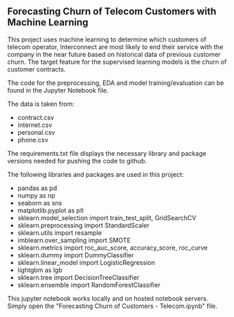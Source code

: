 ## Forecasting Churn of Telecom Customers with Machine Learning

This project uses machine learning to determine which customers of telecom operator, Interconnect are most likely to end their service with the company in the near future based on historical data of previous customer churn. The target feature for the supervised learning models is the churn of customer contracts. 

The code for the preprocessing, EDA and model training/evaluation can be found in the Jupyter Notebook file.

The data is taken from: 
- contract.csv
- internet.csv
- personal.csv
- phone.csv

The requirements.txt file displays the necessary library and package versions needed for pushing the code to github. 

The following libraries and packages are used in this project:
- pandas as pd
- numpy as np
- seaborn as sns
- matplotlib.pyplot as plt
- sklearn.model_selection import train_test_split, GridSearchCV
- sklearn.preprocessing import StandardScaler
- sklearn.utils import resample
- imblearn.over_sampling import SMOTE
- sklearn.metrics import roc_auc_score, accuracy_score, roc_curve
- sklearn.dummy import DummyClassifier
- sklearn.linear_model import LogisticRegression
- lightgbm as lgb
- sklearn.tree import DecisionTreeClassifier
- sklearn.ensemble import RandomForestClassifier

This jupyter notebook works locally and on hosted notebook servers. Simply open the "Forecasting Churn of Customers - Telecom.ipynb" file. 

